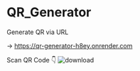 # QR_Generator
Generate QR via URL

-> https://qr-generator-h8ey.onrender.com

Scan QR Code 👇
![download](https://github.com/user-attachments/assets/94b0ca8c-7bd7-4ba8-9818-76475102a991)

